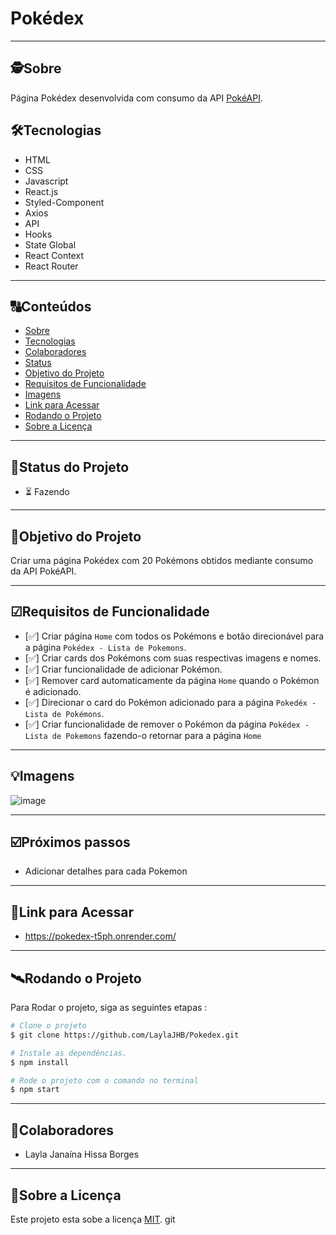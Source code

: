 # Pokédex

---

##  🕵Sobre

Página Pokédex desenvolvida com consumo da API [PokéAPI](https://pokeapi.co/).





## 🛠Tecnologias

- HTML
- CSS
- Javascript
- React.js
- Styled-Component
- Axios
- API
- Hooks
- State Global
- React Context
- React Router


---
##  🔠Conteúdos

   * [Sobre](#sobre)
   * [Tecnologias](#tecnologias)
   * [Colaboradores](#colaboradores)
   * [Status](#status-do-projeto)
   * [Objetivo do Projeto](#objetivo-do-projeto)
   * [Requisitos de Funcionalidade](#requisitos-de-funcionalidade)
   * [Imagens](#imagens)
   * [Link para Acessar](#link-para-acessar)
   * [Rodando o Projeto](#rodando-o-projeto)
   * [Sobre a Licença](#sobre-a-licença)
<!--te-->


---
## 🧭Status do Projeto

 - ⏳ Fazendo

---

##  🎯Objetivo do Projeto

 Criar uma página Pokédex com 20 Pokémons obtidos mediante consumo da API PokéAPI.

 ---

## ☑Requisitos de Funcionalidade


- [✅] Criar página `Home` com todos os Pokémons e botão direcionável para a página `Pokédex - Lista de Pokemons`.
- [✅] Criar cards dos Pokémons com suas respectivas imagens e nomes.
- [✅] Criar funcionalidade de adicionar Pokémon.
- [✅] Remover card automaticamente da página `Home` quando o Pokémon é adicionado.
- [✅] Direcionar o card do Pokémon adicionado para a página `Pokedéx - Lista de Pokémons`.
- [✅] Criar funcionalidade de remover o Pokémon da página `Pokédex - Lista de Pokemons` fazendo-o retornar para a página `Home`

---

## 💡Imagens

![image](https://github.com/LaylaJHB/Pokedex/assets/99913142/268bd107-b072-4df9-88a3-d0671b0064ef)






---

## ☑️Próximos passos

- Adicionar detalhes para cada Pokemon


---

## 🔗Link para Acessar

- https://pokedex-t5ph.onrender.com/


---


## 🛰Rodando o Projeto

Para Rodar o projeto, siga as seguintes etapas :

```bash
# Clone o projeto 
$ git clone https://github.com/LaylaJHB/Pokedex.git
```
```bash
# Instale as dependências.
$ npm install
```
```bash
# Rode o projeto com o comando no terminal
$ npm start
```


---

##  👩Colaboradores 

- Layla Janaína Hissa Borges

---

## 📝Sobre a Licença

Este projeto esta sobe a licença [MIT](./LICENSE).
git
